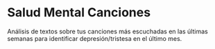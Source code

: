 # Salud Mental Canciones
 Análisis de textos sobre tus canciones más escuchadas en las últimas semanas para identificar depresión/tristesa en el último mes. 
